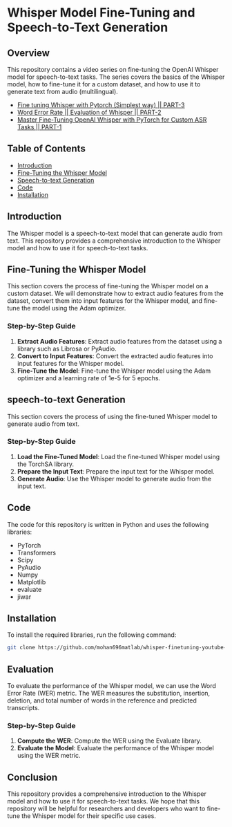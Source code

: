 # Whisper Model Fine-Tuning and Speech-to-Text Generation

## Overview

This repository contains a video series on fine-tuning the OpenAI Whisper model for speech-to-text tasks. The series covers the basics of the Whisper model, how to fine-tune it for a custom dataset, and how to use it to generate text from audio (multilingual).

- [Fine tuning  Whisper with Pytorch (Simplest way)  || PART-3](https://youtu.be/vMGSExIql8w)
- [Word Error Rate || Evaluation of Whisper  || PART-2](https://youtu.be/NOEJo3miOec)
- [Master Fine-Tuning OpenAI Whisper with PyTorch for Custom ASR Tasks || PART-1](https://youtu.be/iGEJkvu0Qrg)

## Table of Contents

* [Introduction](#introduction)
* [Fine-Tuning the Whisper Model](#fine-tuning-the-whisper-model)
* [Speech-to-text Generation](#speech-to-text-generation)
* [Code](#code)
* [Installation](#installation)

## Introduction

The Whisper model is a speech-to-text model that can generate audio from text. This repository provides a comprehensive introduction to the Whisper model and how to use it for speech-to-text tasks.

## Fine-Tuning the Whisper Model

This section covers the process of fine-tuning the Whisper model on a custom dataset. We will demonstrate how to extract audio features from the dataset, convert them into input features for the Whisper model, and fine-tune the model using the Adam optimizer.

### Step-by-Step Guide

1. **Extract Audio Features**: Extract audio features from the dataset using a library such as Librosa or PyAudio.
2. **Convert to Input Features**: Convert the extracted audio features into input features for the Whisper model.
3. **Fine-Tune the Model**: Fine-tune the Whisper model using the Adam optimizer and a learning rate of 1e-5 for 5 epochs.

## speech-to-text Generation

This section covers the process of using the fine-tuned Whisper model to generate audio from text.

### Step-by-Step Guide

1. **Load the Fine-Tuned Model**: Load the fine-tuned Whisper model using the TorchSA library.
2. **Prepare the Input Text**: Prepare the input text for the Whisper model.
3. **Generate Audio**: Use the Whisper model to generate audio from the input text.

## Code

The code for this repository is written in Python and uses the following libraries:

* PyTorch
* Transformers
* Scipy
* PyAudio
* Numpy
* Matplotlib
* evaluate
* jiwar

## Installation

To install the required libraries, run the following command:

```bash
git clone https://github.com/mohan696matlab/whisper-finetuning-youtube-serise.git
```

## Evaluation

To evaluate the performance of the Whisper model, we can use the Word Error Rate (WER) metric. The WER measures the substitution, insertion, deletion, and total number of words in the reference and predicted transcripts.

### Step-by-Step Guide

1. **Compute the WER**: Compute the WER using the Evaluate library.
2. **Evaluate the Model**: Evaluate the performance of the Whisper model using the WER metric.

## Conclusion

This repository provides a comprehensive introduction to the Whisper model and how to use it for speech-to-text tasks. We hope that this repository will be helpful for researchers and developers who want to fine-tune the Whisper model for their specific use cases.
